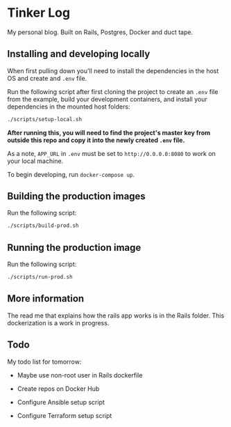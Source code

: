 # Tinker Log

My personal blog. Built on Rails, Postgres, Docker and duct tape.

## Installing and developing locally

When first pulling down you'll need to install the dependencies in the host OS and create and `.env` file.

Run the following script after first cloning the project to create an `.env` file from the example, build your development containers, and install your dependencies in the mounted host folders:

```sh
./scripts/setup-local.sh
```

**After running this, you will need to find the project's master key from outside this repo and copy it into the newly created `.env` file.**

As a note, `APP_URL` in `.env` must be set to `http://0.0.0.0:8080` to work on your local machine.

To begin developing, run `docker-compose up`.

## Building the production images

Run the following script:

```sh
./scripts/build-prod.sh
```

## Running the production image

Run the following script:

```sh
./scripts/run-prod.sh
```

## More information

The read me that explains how the rails app works is in the Rails folder. This dockerization is a work in progress.

## Todo

My todo list for tomorrow:

- Maybe use non-root user in Rails dockerfile

- Create repos on Docker Hub
- Configure Ansible setup script
- Configure Terraform setup script
